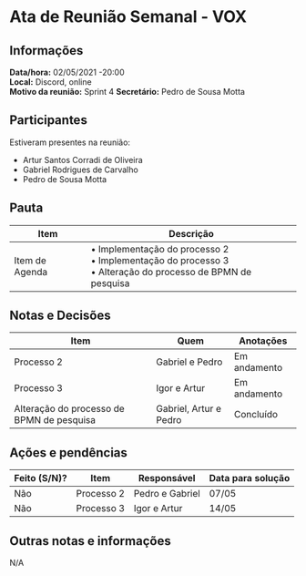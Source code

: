 # Ata de Reunião Semanal - VOX

## Informações
**Data/hora:** 02/05/2021 -20:00  
**Local:** Discord, online  
**Motivo da reunião:** Sprint 4 
**Secretário:** Pedro de Sousa Motta  

## Participantes
Estiveram presentes na reunião:
- Artur Santos Corradi de Oliveira
- Gabriel Rodrigues de Carvalho
- Pedro de Sousa Motta

## Pauta

Item | Descrição
---- | ----
Item de Agenda | • Implementação do processo 2 <br>• Implementação do processo 3 <br>• Alteração do processo de BPMN de pesquisa <br> 
 

## Notas e Decisões
Item | Quem | Anotações |
---- | ---- | ---- |
 Processo 2 | Gabriel e Pedro | Em andamento |
 Processo 3 | Igor e Artur | Em andamento |
 Alteração do processo de BPMN de pesquisa | Gabriel, Artur e Pedro | Concluído


## Ações e pendências
| Feito (S/N)? | Item | Responsável | Data para solução |
| ---- | ---- | ---- | ---- |
| Não | Processo 2 | Pedro e Gabriel | 07/05 |
| Não | Processo 3 | Igor e Artur | 14/05 |

## Outras notas e informações
N/A

